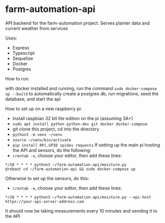 # farm-automation-api
API backend for the farm-automation project. Serves planter data and current weather from services

Uses:
- Express
- Typescript
- Sequelize
- Docker
- Postgres

How to run:

with docker installed and running, run the command `sudo docker-compose up --build` to automatically create a postgres db, run migrations, seed the database, and start the api

How to set up on a new raspberry pi:
- Install raspbian 32 bit lite edition on the pi (assuming 3A+)
- `sudo apt install python python-dev git docker docker-compose`
- git clone this project, cd into the directory
- `python3 -m venv ~/venv`
- `source ~/venv/bin/activate`
- `pip install RPi.GPIO spidev requests`
If setting up the main pi hosting the API and sensors, do the following:
- `crontab -e`, choose your editor, then add these lines:
```
*/10 * * * * python3 ~/farm-automation-api/moisture.py
@reboot cd ~/farm-automation-api && sudo docker-compose up
```
Otherwise to set up the sensors, do this:

- `crontab -e`, choose your editor, then add these lines:
```
*/10 * * * * python3 ~/farm-automation-api/moisture.py --api-host https://your-api-server-address.com
```
It should now be taking measurements every 10 minutes and sending it to the API
